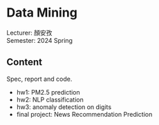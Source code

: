 # Data Mining
Lecturer: 顏安孜\
Semester: 2024 Spring
## Content
Spec, report and code.
- hw1: PM2.5 prediction
- hw2: NLP classification
- hw3: anomaly detection on digits
- final project: News Recommendation Prediction